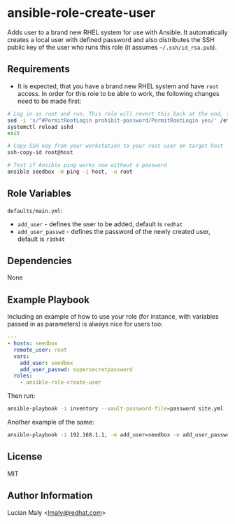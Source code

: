 ansible-role-create-user
=========

Adds user to a brand new RHEL system for use with Ansible. It automatically creates a local user with defined password and also distributes the SSH public key of the user who runs this role (it assumes `~/.ssh/id_rsa.pub`).

Requirements
------------

* It is expected, that you have a brand new RHEL system and have `root` access. In order for this role to be able to work, the following changes need to be made first:

```bash
# Log in as root and run. This role will revert this back at the end, so don't worry:
sed -i 's/^#PermitRootLogin prohibit-password/PermitRootLogin yes/' /etc/ssh/sshd_config
systemctl reload sshd
exit

# Copy SSH key from your workstation to your root user on target host
ssh-copy-id root@host

# Test if Ansible ping works now without a password
ansible seedbox -m ping -i host, -u root
```

Role Variables
--------------

`defaults/main.yml`:

* `add_user` - defines the user to be added, default is `redhat`
* `add_user_passwd` - defines the password of the newly created user, default is `r3dh4t`

Dependencies
------------

None

Example Playbook
----------------

Including an example of how to use your role (for instance, with variables passed in as parameters) is always nice for users too:

```yaml
---
- hosts: seedbox
  remote_user: root
  vars:
    add_user: seedbox
    add_user_passwd: supersecretpassword
  roles:
    - ansible-role-create-user
```

Then run:

```bash
ansible-playbook -i inventory --vault-password-file=password site.yml
```

Another example of the same:

```bash
ansible-playbook -i 192.168.1.1, -e add_user=seedbox -e add_user_passwd=supersecretpassword site.yml
```

License
-------

MIT

Author Information
------------------

Lucian Maly <<lmaly@redhat.com>>
